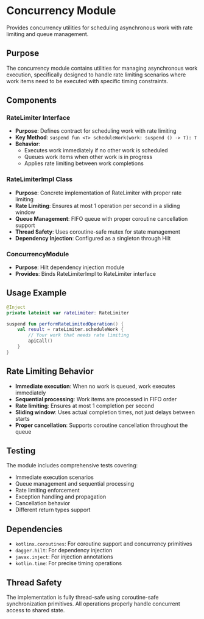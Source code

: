 # Concurrency Module

Provides concurrency utilities for scheduling asynchronous work with rate limiting and queue management.

## Purpose

The concurrency module contains utilities for managing asynchronous work execution, specifically designed to handle rate limiting scenarios where work items need to be executed with specific timing constraints.

## Components

### RateLimiter Interface
- **Purpose**: Defines contract for scheduling work with rate limiting
- **Key Method**: `suspend fun <T> scheduleWork(work: suspend () -> T): T`
- **Behavior**: 
  - Executes work immediately if no other work is scheduled
  - Queues work items when other work is in progress
  - Applies rate limiting between work completions

### RateLimiterImpl Class
- **Purpose**: Concrete implementation of RateLimiter with proper rate limiting
- **Rate Limiting**: Ensures at most 1 operation per second in a sliding window
- **Queue Management**: FIFO queue with proper coroutine cancellation support
- **Thread Safety**: Uses coroutine-safe mutex for state management
- **Dependency Injection**: Configured as a singleton through Hilt

### ConcurrencyModule
- **Purpose**: Hilt dependency injection module
- **Provides**: Binds RateLimiterImpl to RateLimiter interface

## Usage Example

```kotlin
@Inject
private lateinit var rateLimiter: RateLimiter

suspend fun performRateLimitedOperation() {
    val result = rateLimiter.scheduleWork {
        // Your work that needs rate limiting
        apiCall()
    }
}
```

## Rate Limiting Behavior

- **Immediate execution**: When no work is queued, work executes immediately
- **Sequential processing**: Work items are processed in FIFO order
- **Rate limiting**: Ensures at most 1 completion per second
- **Sliding window**: Uses actual completion times, not just delays between starts
- **Proper cancellation**: Supports coroutine cancellation throughout the queue

## Testing

The module includes comprehensive tests covering:
- Immediate execution scenarios
- Queue management and sequential processing
- Rate limiting enforcement
- Exception handling and propagation
- Cancellation behavior
- Different return types support

## Dependencies

- `kotlinx.coroutines`: For coroutine support and concurrency primitives
- `dagger.hilt`: For dependency injection
- `javax.inject`: For injection annotations
- `kotlin.time`: For precise timing operations

## Thread Safety

The implementation is fully thread-safe using coroutine-safe synchronization primitives. All operations properly handle concurrent access to shared state.